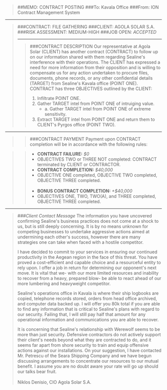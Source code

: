 > ##MEMO: CONTRACT POSTING
> ###To: Kavala Office
> ###From: ION Contract Management System

----------
>###CONTRACT: FILE GATHERING
>###CLIENT: AGOLA SOLAR S.A.
>###RISK ASSESSMENT: MEDIUM-HIGH
>###JOB OPEN: *ACCEPTED*
>***
>>###CONTRACT DESCRIPTION
>>Our representative at Agola Solar (CLIENT) has another contract (CONTRACT) to follow up on our information shared with them regarding Sealine's interference with their operations. The CLIENT has expressed a need for more information from their opposition and is willing to compensate us for any action undertaken to procure files, documents, phone records, or any other confidential details (TARGET) from Sealine's Kavala office (POINT ONE).  CONTRACT has three OBJECTIVES outlined by the CLIENT:
>>
>>1. Infiltrate POINT ONE.
>>2. Gather TARGET intel from POINT ONE of intruiging value.
>>     * a. Gather TARGET intel from POINT ONE of extreme sensitivity.
>>3. Extract TARGET intel from POINT ONE and return them to CLIENT's Pyrgos office (POINT TWO).

***

>>###CONTRACT PAYMENT
>>Payment upon CONTRACT completion will be in accordance with the following rules:

>>- **CONTRACT FAILURE:** *$0*
>>  - OBJECTIVES TWO or THREE NOT completed: CONTRACT terminated by CLIENT or CONTRACTOR.
>>- **CONTRACT COMPLETION:** *$40,000*
>>  - OBJECTIVE ONE completed, OBJECTIVE TWO completed, OBJECTIVE THREE completed.
<br><br>
>>- **BONUS CONTRACT COMPLETION:** *+$40,000*
>>  - OBJECTIVES ONE, TWO, TWO(A), and THREE completed, OBJECTIVE THREE completed.

***

>###*Client Contact Message*
>The information you have uncovered confirming Sealine's business practices does not come at a shock to us, but is still deeply concerning. It is by no means unknown for competing businesses to undertake aggressive actions aimed at undermining each other's success, however there are many strategies one can take when faced with a hostile competitor.
>
>I have decided to commit to your services in ensuring our continued productivity in the Aegean region in the face of this threat. You have proved a cost-efficient and capable choice and a resourceful entity to rely upon. I offer a job in return for determining our opponent's next move. It is vital that we- with our more limited resources and inability to recover from a heavy, prepared blow- be able to react ahead of our more lumbering and heavyweight competitor.
>
>Sealine's operations office in Kavala is where their ship logbooks are copied, telephone records stored, orders from head office archived, and computer data backed up. I will offer you 80k total if you are able to find any information that is critical to Sealine's plans with regard to our security. Failing that, I will still pay half that amount for any operational information and communications you are able to recover.
>
>It is concerning that Sealine's relationship with Werewolf seems to be more than just security. Defensive contractors do not actively support their client's needs beyond what they are contracted to do, and it seems far apart from shore security to train and equip offensive actions against our installations. On your suggestion, I have contacted Mr. Petrescu of the Seara Shipping Company and we have begun discussing arrangements to concentrate our resources to our mutual benefit. I assume you are no doubt aware your rate will go up should our talks bear fruit.
><br><br>Niklos Denisio, CIO Agola Solar S.A.

